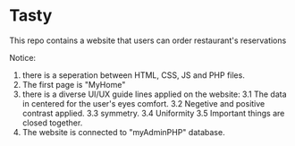 # Tasty
This repo contains a website that users can order restaurant's reservations

Notice:
1. there is a seperation between HTML, CSS, JS and PHP files.
2. The first page is "MyHome" 
3. there is a diverse UI/UX guide lines applied on the website:
  3.1 The data in centered for the user's eyes comfort.
  3.2 Negetive and positive contrast applied.
  3.3 symmetry.
  3.4 Uniformity
  3.5 Important things are closed together.
4. The website is connected to "myAdminPHP" database.

